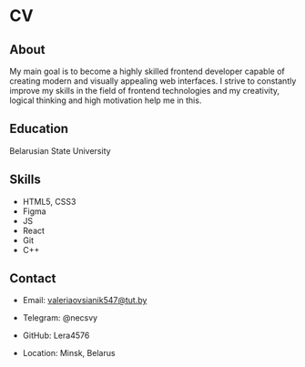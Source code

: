 # CV

## About

My main goal is to become a highly skilled frontend developer capable of 
      creating modern and visually appealing web interfaces. I strive to constantly 
      improve my skills in the field of frontend technologies and my creativity, 
      logical thinking and high motivation help me in this.

## Education

Belarusian State University

## Skills

- HTML5, CSS3
- Figma
- JS
- React
- Git
- C++

## Contact

- Email: valeriaovsianik547@tut.by

- Telegram: @necsvy

- GitHub: Lera4576

- Location: Minsk, Belarus


